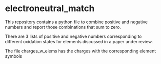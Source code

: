 # electroneutral_match

This repository contains a python file to combine positive and negative numbers and report those combinations that sum to zero. 

There are 3 lists of positive and negative numbers corresponding to different oxidation states for elements discussed in a paper under review.

The file charges_w_elems has the charges with the corresponding element symbols
